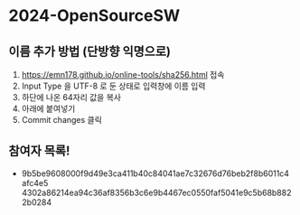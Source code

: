 # 2024-OpenSourceSW

## 이름 추가 방법 (단방향 익명으로) 
1. https://emn178.github.io/online-tools/sha256.html 접속
2. Input Type 을 UTF-8 로 둔 상태로 입력창에 이름 입력
3. 하단에 나온 64자리 값을 복사
4. 아래에 붙여넣기
5. Commit changes 클릭

## 참여자 목록!
- 9b5be9608000f9d49e3ca411b40c84041ae7c32676d76beb2f8b6011c4afc4e5
4302a86214ea94c36af8356b3c6e9b4467ec0550faf5041e9c5b68b8822b0284
